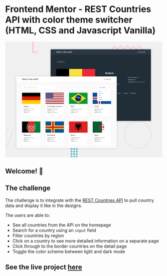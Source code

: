 # Frontend Mentor - REST Countries API with color theme switcher (HTML, CSS and Javascript Vanilla)

![Design preview for the REST Countries API with color theme switcher coding challenge](./design/desktop-preview.jpg)

## Welcome! 👋

## The challenge

The challenge is to integrate with the [REST Countries API](https://restcountries.eu) to pull country data and display it like in the designs.

The users are able to:

- See all countries from the API on the homepage
- Search for a country using an `input` field
- Filter countries by region
- Click on a country to see more detailed information on a separate page
- Click through to the border countries on the detail page
- Toggle the color scheme between light and dark mode 


## See the live project [here](https://countries-api-lorena.netlify.app/)
